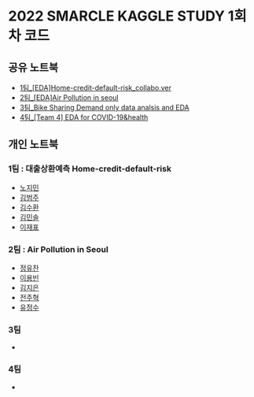 # 2022 SMARCLE KAGGLE STUDY 1회차 코드


## 공유 노트북
- [1팀_[EDA]Home-credit-default-risk_collabo.ver](https://www.kaggle.com/code/emilyjiminroh/eda-1)
- [2팀_[EDA]Air Pollution in seoul](https://www.kaggle.com/code/leeyongbin/eda-air-polution-in-seoul)
- [3팀_Bike Sharing Demand only data analsis and EDA](https://www.kaggle.com/code/mirhyun0508/bike-sharing-demand-only-data-analsis-and-eda)
- [4팀_[Team 4] EDA for COVID-19&health](https://www.kaggle.com/code/formeforu/team-4-eda-for-covid-19-health#3.5.-EDA---%EC%98%81%EC%96%91%EA%B2%B0%ED%95%8D%EB%A5%A0%EA%B3%BC-COVID-19-%EC%82%AC%EB%A7%9D%EB%A5%A0,-%EC%B9%98%EB%AA%85%EB%A5%A0%EC%9D%98-%EA%B4%80%EA%B3%84)

## 개인 노트북

### 1팀 : 대출상환예측 Home-credit-default-risk
- [노지민](https://www.kaggle.com/code/emilyjiminroh/eda-visualization)
- [김범주]()
- [김수환](https://www.kaggle.com/code/swan706/eda-and-visualization)
- [김민솔](https://www.kaggle.com/code/kimminsol/home-credit-default-risk)
- [이재표](https://www.kaggle.com/code/jaepyo99/smarcle)

### 2팀 : Air Pollution in Seoul
- [정유찬](https://www.kaggle.com/junguchan/pollution-of-specific-date-in-sejong-univ)
- [이용빈](https://www.kaggle.com/code/leeyongbin/air-pollution-eda-maps)
- [김지은](https://www.kaggle.com/code/kimdobby/air-pollution-in-seoul/notebook)
- [전주혁](https://www.kaggle.com/code/wngur0313/air-pollution-of-seoul/notebook?scriptVersionId=91642190)
- [유정수](https://www.kaggle.com/code/ryujungsoo/seoul-air-pollution)       
        
### 3팀
-
### 4팀
-
